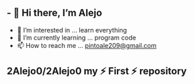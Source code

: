 ## - 👋 Hi there, I’m Alejo
- 👀 I’m interested in ... learn everything
- 🌱 I’m currently learning ... program code
- 📫 How to reach me ... pintoale209@gmail.com

## 2Alejo0/2Alejo0 my ⚡ First ⚡ repository 
<!---
2Alejo0/2Alejo0 is a ✨ special ✨ repository because its `README.md` (this file) appears on your GitHub profile.
You can click the Preview link to take a look at your changes.
--->
